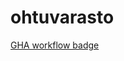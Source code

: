 # ohtuvarasto

[GHA workflow badge](https://github.com/Capslock01/ohtuvarasto/workflows/CI/badge.svg)
